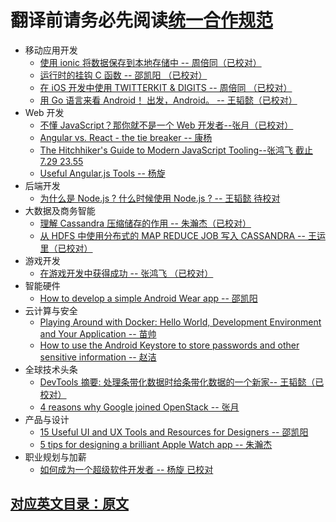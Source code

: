 # 翻译前请务必先阅读[统一合作规范](https://github.com/yangxuanxc/guide-for-yangxuan/blob/master/guide.md) 

- 移动应用开发
  - [使用 ionic 将数据保存到本地存储中 -- 周倍同（已校对）](persisting-data-local-storage.md)
  - [运行时的挂钩 C 函数 -- 邵凯阳 （已校对）](hooking-c-functions-at-runtime.md)
  - [在 iOS 开发中使用 TWITTERKIT & DIGITS -- 周倍同 （已校对）](developing-twitterkit-digits-ios.md)
  - [用 Go 语言来看 Android！ 出发，Android。 -- 王韬懿（已校对）](go-mobile-intro.md)
- Web 开发
  - [不懂 JavaScript？那你就不是一个 Web 开发者--张月（已校对）](web-developer.md)
  - [Angular vs. React - the tie breaker -- 康杨 ](tie-breaker.md)
  - [The Hitchhiker's Guide to Modern JavaScript Tooling--张鸿飞 截止7.29 23.55](javaScript-tooling.md)
  - [Useful Angular.js Tools -- 杨旋](useful-tool.md)
- 后端开发
  - [为什么是 Node.js ? 什么时候使用 Node.js ? -- 王韬懿 待校对](node-js.md)
- 大数据及商务智能
  - [理解 Cassandra 压缩储存的作用 -- 朱瀚杰（已校对） ](cassandra-compact-storage.md)
  - [从 HDFS 中使用分布式的 MAP REDUCE JOB 写入 CASSANDRA  -- 王运里（已校对）](hadoop-map.md)
- 游戏开发
  - [在游戏开发中获得成功 -- 张鸿飞 （已校对） ](games-development.md)
- 智能硬件
  - [How to develop a simple Android Wear app -- 邵凯阳](android-wear-app.md)
- 云计算与安全
  - [Playing Around with Docker: Hello World, Development Environment and Your Application -- 苗帅](docker.md)
  - [How to use the Android Keystore to store passwords and other sensitive information -- 赵洁](android-ketstore.md)
- 全球技术头条
  - [DevTools 摘要: 处理条带化数据时给条带化数据的一个新家-- 王韬懿（已校对）](throttling.md)
  - [4 reasons why Google joined OpenStack -- 张月](openstack.md)
- 产品与设计
  - [15 Useful UI and UX Tools and Resources for Designers -- 邵凯阳](tools-resources.md)
  - [5 tips for designing a brilliant Apple Watch app -- 朱瀚杰](apple-watch.md)
- 职业规划与加薪
  - [如何成为一个超级软件开发者 -- 杨旋 已校对](super-software-developer.md)

## [对应英文目录：原文](yuanwen.md)


